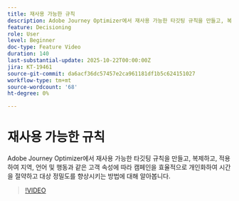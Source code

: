 ```yaml
---
title: 재사용 가능한 규칙
description: Adobe Journey Optimizer에서 재사용 가능한 타깃팅 규칙을 만들고, 복제하고, 적용하여 지역, 언어 및 행동과 같은 고객 속성에 따라 캠페인을 효율적으로 개인화하여 시간을 절약하고 대상 정밀도를 향상시키는 방법에 대해 알아봅니다.
feature: Decisioning
role: User
level: Beginner
doc-type: Feature Video
duration: 140
last-substantial-update: 2025-10-22T00:00:00Z
jira: KT-19461
source-git-commit: da6acf36dc57457e2ca961181df1b5c624151027
workflow-type: tm+mt
source-wordcount: '68'
ht-degree: 0%

---
```



# 재사용 가능한 규칙

Adobe Journey Optimizer에서 재사용 가능한 타깃팅 규칙을 만들고, 복제하고, 적용하여 지역, 언어 및 행동과 같은 고객 속성에 따라 캠페인을 효율적으로 개인화하여 시간을 절약하고 대상 정밀도를 향상시키는 방법에 대해 알아봅니다.

>[!VIDEO](https://video.tv.adobe.com/v/3476127/?learn=on&enablevpops)
